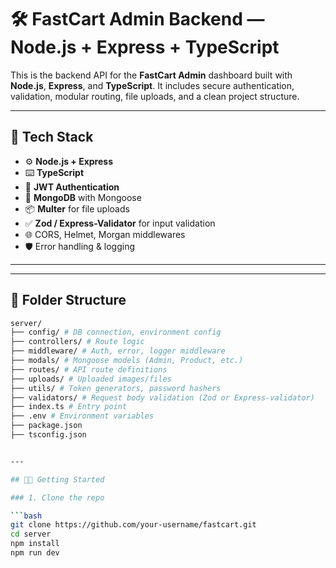 # 🛠️ FastCart Admin Backend — Node.js + Express + TypeScript

This is the backend API for the **FastCart Admin** dashboard built with **Node.js**, **Express**, and **TypeScript**. It includes secure authentication, validation, modular routing, file uploads, and a clean project structure.

---

## 🚀 Tech Stack

- ⚙️ **Node.js + Express**
- ⌨️ **TypeScript**
- 🔐 **JWT Authentication**
- 🧾 **MongoDB** with Mongoose
- 📦 **Multer** for file uploads
- ✅ **Zod / Express-Validator** for input validation
- 🌐 CORS, Helmet, Morgan middlewares
- 🛡️ Error handling & logging

---
---
## 📁 Folder Structure
```bash
server/
├── config/ # DB connection, environment config
├── controllers/ # Route logic
├── middleware/ # Auth, error, logger middleware
├── modals/ # Mongoose models (Admin, Product, etc.)
├── routes/ # API route definitions
├── uploads/ # Uploaded images/files
├── utils/ # Token generators, password hashers
├── validators/ # Request body validation (Zod or Express-validator)
├── index.ts # Entry point
├── .env # Environment variables
├── package.json
├── tsconfig.json


---

## 🧑‍💻 Getting Started

### 1. Clone the repo

```bash
git clone https://github.com/your-username/fastcart.git
cd server
npm install
npm run dev

